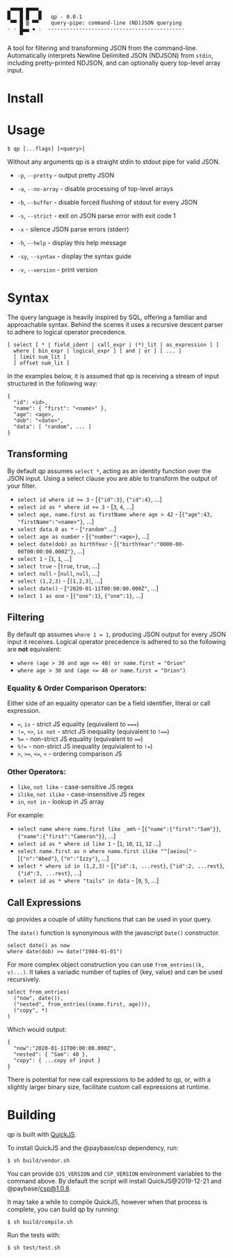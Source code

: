 
    ▄▀▀▀█ █▀▀▀▄
    █   █ █   █   qp - 0.0.1
     ▀▀ █ ▒ ▀▀    query-pipe: command-line (ND)JSON querying 
    · - █▄▄ ▪ ·  ·------------------------------------------·
        ▀

A tool for filtering and transforming JSON from the command-line.
Automatically interprets Newline Delimited JSON (NDJSON) from `stdin`,
including pretty-printed NDJSON, and can optionally query top-level array input.

# Install

# Usage

    $ qp [...flags] [<query>]

Without any arguments qp is a straight stdin to stdout pipe for valid JSON.

- `-p`, `--pretty` - output pretty JSON
- `-a`, `--no-array` - disable processing of top-level arrays
- `-b`, `--buffer` - disable forced flushing of stdout for every JSON
- `-s`, `--strict` - exit on JSON parse error with exit code 1
- `-x` - silence JSON parse errors (stderr)

- `-h`, `--help` - display this help message
- `-sy`, `--syntax` - display the syntax guide
- `-v`, `--version` - print version

# Syntax

The query language is heavily inspired by SQL, offering a
familiar and approachable syntax. Behind the scenes it uses
a recursive descent parser to adhere to logical operator precedence.

    [ select [ * | field_ident | call_expr | (*)_lit | as_expression ] ]
      where [ bin_expr | logical_expr ] [ and | or ] [ ... ]
      [ limit num_lit ]
      [ offset num_lit ]

In the examples below, it is assumed that qp is receiving a stream of input
structured in the following way:

    {
      "id": <id>,
      "name": { "first": "<name>" },
      "age": <age>,
      "dob": "<date>",
      "data": [ "random", ... ]
    }

## Transforming

By default qp assumes `select *`, acting as an identity function over the JSON input.
Using a select clause you are able to transform the output of your filter.

- `select id where id >= 3` - [`{"id":3}`, `{"id":4}`, ...] 
- `select id as * where id >= 3` - [`3`, `4`, ...]
- `select age, name.first as firstName where age > 42` - [`{"age":43, "firstName":"<name>"}`, ...]
- `select data.0 as *` - [`"random"` ...]
- `select age as number` - [`{"number":<age>}`, ...]
- `select date(dob) as birthYear` - [`{"birthYear":"0000-00-00T00:00:00.000Z"}`, ...]
- `select 1` - [`1`, `1`, ...]
- `select true` - [`true`, `true`, ...]
- `select null` - [`null`, `null`, ...]
- `select (1,2,3)` - [`[1,2,3]`, ...]
- `select date()` - [`"2020-01-11T00:00:00.000Z"`, ...]
- `select 1 as one` - [`{"one":1}`, `{"one":1}`, ...]

## Filtering

By default qp assumes `where 1 = 1`, producing JSON output for every JSON input it receives.
Logical operator precedence is adhered to so the following are __not__ equivalent:

- `where (age > 30 and age <= 40) or name.first = "Orion"`
- `where age > 30 and (age <= 40 or name.first = "Orion")`

### Equality & Order Comparison Operators:

Either side of an equality operator can be a field identifier, literal or call expression.

- `=`, `is` - strict JS equality (equivalent to `===`)
- `!=`, `<>`, `is not` - strict JS inequality (equivalent to `!==`)
- `%=` - non-strict JS equality (equivalent to `==`)
- `%!=` - non-strict JS inequality (equivialent to `!=`)
- `>`, `>=`, `<=`, `<` - ordering comparison JS

### Other Operators:

- `like`, `not like` - case-sensitive JS regex
- `ilike`, `not ilike` - case-insensitive JS regex
- `in`, `not in` - lookup in JS array

For example:

- `select name where name.first like _am%` - [`{"name":{"first":"Sam"}}`, `{"name":{"first":"Cameron"}}`, ...]
- `select id as * where id like 1` - [`1`, `10`, `11`, `12` ...]
- `select name.first as n where name.first ilike "^[aeiou]"` - [`{"n":"Abed"}`, `{"n":"Izzy"}`, ...]
- `select * where id in (1,2,3)` - [`{"id":1, ...rest}`, `{"id":2, ...rest}`, `{"id":3, ...rest}`, ...]
- `select id as * where "tails" in data` - [`0`, `5`, ...]

## Call Expressions

qp provides a couple of utility functions that can be used in your query.

The `date()` function is synonymous with the javascript `Date()` constructor.

    select date() as now
    where date(dob) >= date("1984-01-01")

For more complex object construction you can use `from_entries((k, v)...)`. It takes
a variadic number of tuples of (key, value) and can be used recursively.

    select from_entries(
      ("now", date()),
      ("nested", from_entries((name.first, age))),
      ("copy", *)
    )

Which would output:

    {
      "now":"2020-01-11T00:00:00.000Z",
      "nested": { "Sam": 40 },
      "copy": { ...copy of input }
    }

There is potential for new call expressions to be added to qp, or, with a slightly larger
binary size, facilitate custom call expressions at runtime.

# Building

qp is built with [QuickJS](https://bellard.org/quickjs/).

To install QuickJS and the @paybase/csp dependency, run:

    $ sh build/vendor.sh

You can provide `QJS_VERSION` and `CSP_VERSION` environment variables to the command above.
By default the script will install QuickJS@2019-12-21 and @paybase/csp@1.0.8.

It may take a while to compile QuickJS, however when that process is complete, you can
build qp by running:

    $ sh build/compile.sh

Run the tests with:

    $ sh test/test.sh
